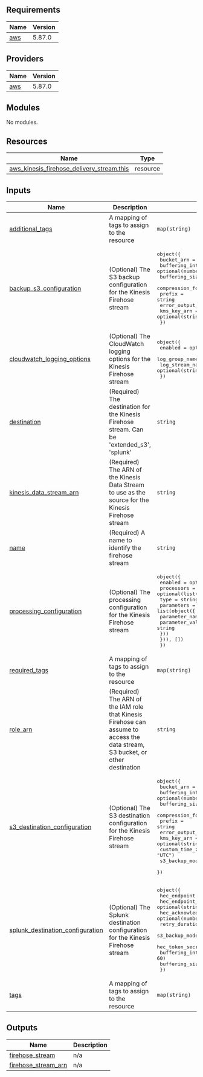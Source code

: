 <!-- BEGIN_TF_DOCS -->
## Requirements

| Name | Version |
|------|---------|
| <a name="requirement_aws"></a> [aws](#requirement\_aws) | 5.87.0 |

## Providers

| Name | Version |
|------|---------|
| <a name="provider_aws"></a> [aws](#provider\_aws) | 5.87.0 |

## Modules

No modules.

## Resources

| Name | Type |
|------|------|
| [aws_kinesis_firehose_delivery_stream.this](https://registry.terraform.io/providers/hashicorp/aws/5.87.0/docs/resources/kinesis_firehose_delivery_stream) | resource |

## Inputs

| Name | Description | Type | Default | Required |
|------|-------------|------|---------|:--------:|
| <a name="input_additional_tags"></a> [additional\_tags](#input\_additional\_tags) | A mapping of tags to assign to the resource | `map(string)` | `{}` | no |
| <a name="input_backup_s3_configuration"></a> [backup\_s3\_configuration](#input\_backup\_s3\_configuration) | (Optional) The S3 backup configuration for the Kinesis Firehose stream | <pre>object({<br/>    bucket_arn          = string<br/>    buffering_interval  = optional(number, 300)<br/>    buffering_size      = optional(number, 5)<br/>    compression_format  = optional(string, "UNCOMPRESSED")<br/>    prefix              = string<br/>    error_output_prefix = string<br/>    kms_key_arn         = optional(string, null)<br/>  })</pre> | `null` | no |
| <a name="input_cloudwatch_logging_options"></a> [cloudwatch\_logging\_options](#input\_cloudwatch\_logging\_options) | (Optional) The CloudWatch logging options for the Kinesis Firehose stream | <pre>object({<br/>    enabled         = optional(bool, false)<br/>    log_group_name  = optional(string, null)<br/>    log_stream_name = optional(string, null)<br/>  })</pre> | `null` | no |
| <a name="input_destination"></a> [destination](#input\_destination) | (Required) The destination for the Kinesis Firehose stream. Can be 'extended\_s3', 'splunk' | `string` | n/a | yes |
| <a name="input_kinesis_data_stream_arn"></a> [kinesis\_data\_stream\_arn](#input\_kinesis\_data\_stream\_arn) | (Required) The ARN of the Kinesis Data Stream to use as the source for the Kinesis Firehose stream | `string` | n/a | yes |
| <a name="input_name"></a> [name](#input\_name) | (Required) A name to identify the firehose stream | `string` | n/a | yes |
| <a name="input_processing_configuration"></a> [processing\_configuration](#input\_processing\_configuration) | (Optional) The processing configuration for the Kinesis Firehose stream | <pre>object({<br/>    enabled = optional(bool, false)<br/>    processors = optional(list(object({<br/>      type = string<br/>      parameters = list(object({<br/>        parameter_name  = string<br/>        parameter_value = string<br/>      }))<br/>    })), [])<br/>  })</pre> | `null` | no |
| <a name="input_required_tags"></a> [required\_tags](#input\_required\_tags) | A mapping of tags to assign to the resource | `map(string)` | `{}` | no |
| <a name="input_role_arn"></a> [role\_arn](#input\_role\_arn) | (Required) The ARN of the IAM role that Kinesis Firehose can assume to access the data stream, S3 bucket, or other destination | `string` | n/a | yes |
| <a name="input_s3_destination_configuration"></a> [s3\_destination\_configuration](#input\_s3\_destination\_configuration) | (Optional) The S3 destination configuration for the Kinesis Firehose stream | <pre>object({<br/>    bucket_arn          = string<br/>    buffering_interval  = optional(number, 300)<br/>    buffering_size      = optional(number, 5)<br/>    compression_format  = optional(string, "UNCOMPRESSED")<br/>    prefix              = string<br/>    error_output_prefix = string<br/>    kms_key_arn         = optional(string, null)<br/>    custom_time_zone    = optional(string, "UTC")<br/>    s3_backup_mode      = optional(string, "Disabled")<br/>  })</pre> | `null` | no |
| <a name="input_splunk_destination_configuration"></a> [splunk\_destination\_configuration](#input\_splunk\_destination\_configuration) | (Optional) The Splunk destination configuration for the Kinesis Firehose stream | <pre>object({<br/>    hec_endpoint               = string<br/>    hec_endpoint_type          = optional(string, "Raw")<br/>    hec_acknowledgment_timeout = optional(number, 600)<br/>    retry_duration             = optional(number, 300)<br/>    s3_backup_mode             = optional(string, "FailedEventsOnly")<br/>    hec_token_secret_arn       = string<br/>    buffering_interval         = optional(number, 60)<br/>    buffering_size             = optional(number, 5)<br/>  })</pre> | `null` | no |
| <a name="input_tags"></a> [tags](#input\_tags) | A mapping of tags to assign to the resource | `map(string)` | `{}` | no |

## Outputs

| Name | Description |
|------|-------------|
| <a name="output_firehose_stream"></a> [firehose\_stream](#output\_firehose\_stream) | n/a |
| <a name="output_firehose_stream_arn"></a> [firehose\_stream\_arn](#output\_firehose\_stream\_arn) | n/a |
<!-- END_TF_DOCS -->